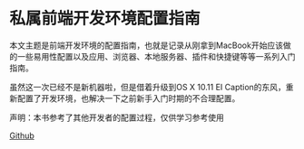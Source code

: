 # 私属前端开发环境配置指南

本文主题是前端开发环境的配置指南，也就是记录从刚拿到MacBook开始应该做的一些易用性配置以及应用、浏览器、本地服务器、插件和快捷键等等一系列入门指南。

虽然这一次已经不是新机器啦，但是借着升级到OS X 10.11 EI Caption的东风，重新配置了开发环境，也解决一下之前新手入门时期的不合理配置。

声明：本书参考了其他开发者的配置过程，仅供学习参考使用

[Github](http://github.com/crossingmay)